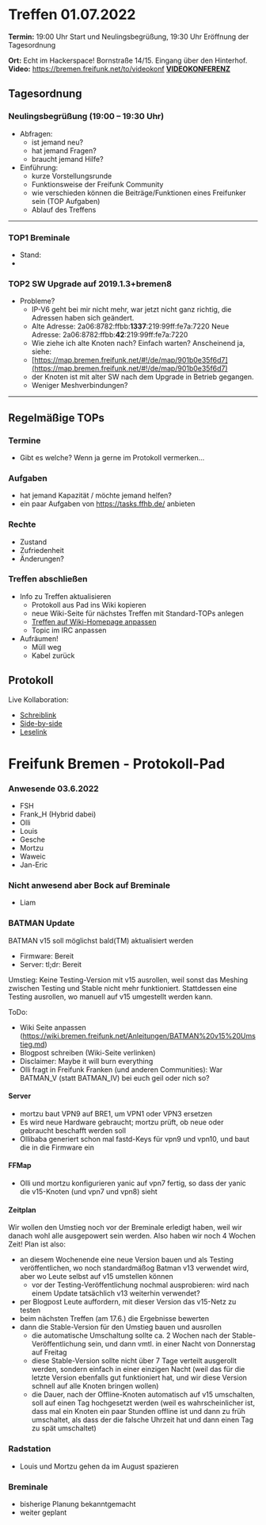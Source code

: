 # Treffen 01.07.2022

**Termin:** 19:00 Uhr Start und Neulingsbegrüßung, 19:30 Uhr Eröffnung der Tagesordnung

**Ort:** Echt im Hackerspace! Bornstraße 14/15. Eingang über den Hinterhof.
**Video:** https://bremen.freifunk.net/to/videokonf **[VIDEOKONFERENZ](https://bremen.freifunk.net/to/videokonf)**

## Tagesordnung
### Neulingsbegrüßung (19:00 – 19:30 Uhr)

- Abfragen:
    - ist jemand neu?
    - hat jemand Fragen?
    - braucht jemand Hilfe?
- Einführung:
    - kurze Vorstellungsrunde
    - Funktionsweise der Freifunk Community
    - wie verschieden können die Beiträge/Funktionen eines Freifunker sein (TOP Aufgaben)
    - Ablauf des Treffens

---

### TOP1 Breminale
- Stand:
- 

### TOP2 SW Upgrade auf 2019.1.3+bremen8 
- Probleme?
    - IP-V6 geht bei mir nicht mehr, war jetzt nicht ganz richtig, die Adressen haben sich geändert.
    - Alte Adresse: 	2a06:8782:ffbb:**1337**:219:99ff:fe7a:7220  Neue Adresse: 	2a06:8782:ffbb:**42**:219:99ff:fe7a:7220
    - Wie ziehe ich alte Knoten nach? Einfach warten? Anscheinend ja, siehe: 
    - [https://map.bremen.freifunk.net/#!/de/map/901b0e35f6d7](https://map.bremen.freifunk.net/#!/de/map/901b0e35f6d7)
    - der Knoten ist mit alter SW nach dem Upgrade in Betrieb gegangen.
    - Weniger Meshverbindungen?

---
## Regelmäßige TOPs

### Termine

- Gibt es welche? Wenn ja gerne im Protokoll vermerken...

### Aufgaben

- hat jemand Kapazität / möchte jemand helfen?
- ein paar Aufgaben von https://tasks.ffhb.de/ anbieten

### Rechte

- Zustand
- Zufriedenheit
- Änderungen?

### Treffen abschließen

- Info zu Treffen aktualisieren
  - Protokoll aus Pad ins Wiki kopieren
  - neue Wiki-Seite für nächstes Treffen mit Standard-TOPs anlegen
  - [Treffen auf Wiki-Homepage anpassen](https://wiki.bremen.freifunk.net/Home)
  - Topic im IRC anpassen
- Aufräumen!
  - Müll weg
  - Kabel zurück

## Protokoll

Live Kollaboration:

* [Schreiblink](https://hackmd.io/AwDgnA7ATArKC0BGGBjAzPALAUzSeARgYgGzxQAmEFFwiKBEKAhkA===?edit)
* [Side-by-side](https://hackmd.io/AwDgnA7ATArKC0BGGBjAzPALAUzSeARgYgGzxQAmEFFwiKBEKAhkA===?both)
* [Leselink](https://hackmd.io/AwDgnA7ATArKC0BGGBjAzPALAUzSeARgYgGzxQAmEFFwiKBEKAhkA===?view)

# Freifunk Bremen - Protokoll-Pad
<!--
## Protokoll-Anleitung
- erst ab "### Anwesende" kopieren und ins Wiki übertragen!
Unten anfügen und bestehendes "### Anwesende" überschreiben  
- Termine bitte nicht ins Protokoll, sondern darüber in der Tagesordnung vermerken, sonst ist es doppelt
-->

### Anwesende 03.6.2022
- FSH
- Frank_H (Hybrid dabei)
- Olli
- Louis
- Gesche
- Mortzu
- Waweic
- Jan-Eric

### Nicht anwesend aber Bock auf Breminale
- Liam

### BATMAN Update
BATMAN v15 soll möglichst bald(TM) aktualisiert werden

- Firmware: Bereit
- Server: tl;dr: Bereit

Umstieg: Keine Testing-Version mit v15 ausrollen, weil sonst das Meshing zwischen Testing und Stable nicht mehr funktioniert. Stattdessen eine Testing ausrollen, wo manuell auf v15 umgestellt werden kann.

ToDo:
- Wiki Seite anpassen (https://wiki.bremen.freifunk.net/Anleitungen/BATMAN%20v15%20Umstieg.md)
- Blogpost schreiben (Wiki-Seite verlinken)
- Disclaimer: Maybe it will burn everything
- Olli fragt in Freifunk Franken (und anderen Communities): War BATMAN_V (statt BATMAN_IV) bei euch geil oder nich so?

#### Server
- mortzu baut VPN9 auf BRE1, um VPN1 oder VPN3 ersetzen
- Es wird neue Hardware gebraucht; mortzu prüft, ob neue oder gebraucht beschafft werden soll
- Ollibaba generiert schon mal fastd-Keys für vpn9 und vpn10, und baut die in die Firmware ein

#### FFMap
- Olli und mortzu konfigurieren yanic auf vpn7 fertig, so dass der yanic die v15-Knoten (und vpn7 und vpn8) sieht

#### Zeitplan
Wir wollen den Umstieg noch vor der Breminale erledigt haben, weil wir danach wohl alle ausgepowert sein werden. Also haben wir noch 4 Wochen Zeit!
Plan ist also:
- an diesem Wochenende eine neue Version bauen und als Testing veröffentlichen, wo noch standardmäßog Batman v13 verwendet wird, aber wo Leute selbst auf v15 umstellen können
    - vor der Testing-Veröffentlichung nochmal ausprobieren: wird nach einem Update tatsächlich v13 weiterhin verwendet?
- per Blogpost Leute auffordern, mit dieser Version das v15-Netz zu testen
- beim nächsten Treffen (am 17.6.) die Ergebnisse bewerten
- dann die Stable-Version für den Umstieg bauen und ausrollen
    - die automatische Umschaltung sollte ca. 2 Wochen nach der Stable-Veröffentlichung sein, und dann vmtl. in einer Nacht von Donnerstag auf Freitag
    - diese Stable-Version sollte nicht über 7 Tage verteilt ausgerollt werden, sondern einfach in einer einzigen Nacht (weil das für die letzte Version ebenfalls gut funktioniert hat, und wir diese Version schnell auf alle Knoten bringen wollen)
    - die Dauer, nach der Offline-Knoten automatisch auf v15 umschalten, soll auf einen Tag hochgesetzt werden (weil es wahrscheinlicher ist, dass mal ein Knoten ein paar Stunden offline ist und dann zu früh umschaltet, als dass der die falsche Uhrzeit hat und dann einen Tag zu spät umschaltet)

### Radstation
- Louis und Mortzu gehen da im August spazieren

### Breminale
- bisherige Planung bekanntgemacht
- weiter geplant
